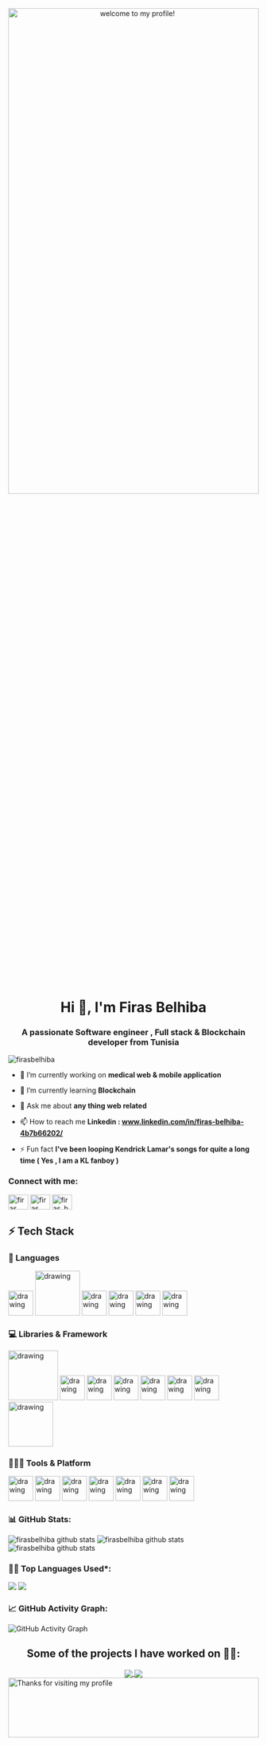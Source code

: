 <div align="center" ><img  height="50%" width="100%" alt="welcome to my profile!" src="https://cryptoslate.com/wp-content/uploads/2019/06/ethereum-long-cover.jpg"></div>
<h1 align="center">Hi 👋, I'm Firas Belhiba</h1>
<h3 align="center">A passionate Software engineer , Full stack & Blockchain developer from Tunisia</h3>



<p align="left"> <img src="https://komarev.com/ghpvc/?username=firasbelhiba&label=Profile%20views&color=0e75b6&style=flat" alt="firasbelhiba" /> </p>

- 🔭 I’m currently working on **medical web & mobile application**

- 🌱 I’m currently learning **Blockchain**

- 💬 Ask me about **any thing web related**

- 📫 How to reach me **Linkedin : www.linkedin.com/in/firas-belhiba-4b7b66202/**

- ⚡ Fun fact **I've been looping Kendrick Lamar's songs for quite a long time ( Yes , I am a KL fanboy )**

<h3 align="left">Connect with me:</h3>
<p align="left">
<a href="https://linkedin.com/in/firas belhiba" target="blank"><img align="center" src="https://raw.githubusercontent.com/rahuldkjain/github-profile-readme-generator/master/src/images/icons/Social/linked-in-alt.svg" alt="firas belhiba" height="30" width="40" /></a>
<a href="https://fb.com/firas ben hiba" target="blank"><img align="center" src="https://raw.githubusercontent.com/rahuldkjain/github-profile-readme-generator/master/src/images/icons/Social/facebook.svg" alt="firas ben hiba" height="30" width="40" /></a>
<a href="https://instagram.com/firas_benhiba" target="blank"><img align="center" src="https://raw.githubusercontent.com/rahuldkjain/github-profile-readme-generator/master/src/images/icons/Social/instagram.svg" alt="firas_benhiba" height="30" width="40" /></a>
<!-- <a href="https://www.leetcode.com/firasbelhiba" target="blank"><img align="center" src="https://raw.githubusercontent.com/rahuldkjain/github-profile-readme-generator/master/src/images/icons/Social/leet-code.svg" alt="firasbelhiba" height="30" width="40" /></a> -->
</p>

## ⚡ Tech Stack

### 🚀 Languages

<span>
<img src="https://upload.wikimedia.org/wikipedia/commons/thumb/6/6a/JavaScript-logo.png/600px-JavaScript-logo.png" alt="drawing" width="50"/>
<img src="https://qph.fs.quoracdn.net/main-qimg-5219c66be82c7b394fc1d18f2fbe9a12-lq" alt="drawing" width="90" />
<img src="https://seeklogo.com/images/C/c-sharp-c-logo-02F17714BA-seeklogo.com.png" alt="drawing" width="50"/>
<img src="https://iconape.com/wp-content/png_logo_vector/typescript.png" alt="drawing" width="50"/>
<img src="https://github.com/abranhe/programming-languages-logos/blob/master/src/python/python_128x128.png" alt="drawing" width="50"/>
<img src="https://brandslogos.com/wp-content/uploads/images/large/java-logo-1.png" alt="drawing" width="50"/>
 </span>


### 💻 Libraries & Framework

<span>
<img src="https://expressjs.com/images/express-facebook-share.png" alt="drawing" width="100"/>
<img src="https://upload.wikimedia.org/wikipedia/commons/thumb/a/a3/.NET_Logo.svg/1200px-.NET_Logo.svg.png" alt="drawing" width="50" />
<img src="https://upload.wikimedia.org/wikipedia/commons/thumb/c/cf/Angular_full_color_logo.svg/640px-Angular_full_color_logo.svg.png" alt="drawing" width="50"/>
<img src="https://upload.wikimedia.org/wikipedia/commons/thumb/4/47/React.svg/640px-React.svg.png" alt="drawing" width="50"/>
<img src="https://believemy.com/uploads/ee57727072f707a5ded8f633df86def8_83ad366df58d43e1147bb711e8c8768c.png" alt="drawing" width="50"/>
<img src="https://seeklogo.com/images/T/truffle-logo-357454171D-seeklogo.com.png" alt="drawing" width="50"/>
<img src="https://upload.wikimedia.org/wikipedia/commons/thumb/b/b2/Bootstrap_logo.svg/640px-Bootstrap_logo.svg.png" alt="drawing" width="50"/>
<img src="https://upload.wikimedia.org/wikipedia/commons/4/45/Django_logo.png" alt="drawing" width="90"/>

 
</span>

### 🧑🏻‍💻 Tools & Platform

<span>
<img src="https://cdn4.vectorstock.com/i/1000x1000/14/03/node-js-emblem-vector-28501403.jpg" alt="drawing" width="50"/>
<img src="https://www.docker.com/sites/default/files/d8/2019-07/vertical-logo-monochromatic.png" alt="drawing" width="50" />
<img src="https://seeklogo.com/images/K/kubernetes-logo-3A67038EAB-seeklogo.com.png" alt="drawing" width="50"/>
<img src="https://upload.wikimedia.org/wikipedia/commons/thumb/e/e9/Jenkins_logo.svg/1200px-Jenkins_logo.svg.png" alt="drawing" width="50"/>
<img src="https://res.cloudinary.com/postman/image/upload/t_team_logo/v1629869194/team/2893aede23f01bfcbd2319326bc96a6ed0524eba759745ed6d73405a3a8b67a8" alt="drawing" width="50"/>
<img src="https://seeklogo.com/images/G/ganache-logo-1EB72084A8-seeklogo.com.png" alt="drawing" width="50"/>
<img src="https://upload.wikimedia.org/wikipedia/commons/thumb/3/36/MetaMask_Fox.svg/800px-MetaMask_Fox.svg.png" alt="drawing" width="50"/>

</span>

### 📊 GitHub Stats:
![firasbelhiba github stats](https://github-readme-stats.vercel.app/api?username=firasbelhiba&theme=nord&show_icons=true&count_private=true)
![firasbelhiba github stats](https://github-readme-streak-stats.herokuapp.com/?user=firasbelhiba&theme=nord&show_icons=true&count_private=true)
![firasbelhiba github stats](https://github-profile-trophy.vercel.app/?username=firasbelhiba&theme=darkhub&no-frame=true&column=7)

### 👨‍💻 Top Languages Used*:
![](https://github-profile-summary-cards.vercel.app/api/cards/repos-per-language?username=firasbelhiba&theme=nord_dark)
![](https://github-profile-summary-cards.vercel.app/api/cards/most-commit-language?username=firasbelhiba&theme=nord_dark)

### 📈 GitHub Activity Graph:
 ![GitHub Activity Graph](https://activity-graph.herokuapp.com/graph?username=firasbelhiba&theme=github)
 
<h2 align="center">Some of the projects I have worked on 👨‍💻:</h2>


<center>
<a href="https://github.com/firasbelhiba/SupplyChain-Ethereum-Powered-Simulator" target="_blank">
  <img align="center" src="https://github-readme-stats.vercel.app/api/pin/?username=firasbelhiba&repo=SupplyChain-Ethereum-Powered-Simulator&theme=ayu-mirage&layout=compact" />
</a>
 <a href="https://github.com/firasbelhiba/NFT-Dungeon" target="_blank">
  <img align="center" src="https://github-readme-stats.vercel.app/api/pin/?username=firasbelhiba&repo=NFT-Dungeon&theme=ayu-mirage&layout=compact" />
</a>

</center>
 
<img height="120" alt="Thanks for visiting my profile" width="100%" src="https://github.com/dibyendu415/dibyendu415/blob/master/marquee.svg" />

 






